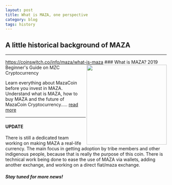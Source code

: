 ```yaml
---
layout: post
title: What is MAZA, one perspective
category: blog
tags: history
---
```


## A little historical background of MAZA

<hr>
<a href="https://coinswitch.co/info/maza/what-is-maza">https://coinswitch.co/info/maza/what-is-maza</a>

<img src="https://files.coinswitch.co/ui/public/images/coinswitch.png" alt="" width="250" border="0" align="right">
### What is MAZA? 2019 Beginner's Guide on MZC Cryptocurrency

Learn everything about MazaCoin before you invest in MAZA. Understand what is MAZA, how to buy MAZA and the future of MazaCoin Cryptocurrency..... <a href="https://coinswitch.co/info/maza/what-is-maza">read more</a>
<hr>

#### UPDATE
There is still a dedicated team working on making MAZA a real-life currency.  The main focus in getting adoption by tribe members and other indigenous people, because that is really the purpose of this coin.  There is technical work being done to ease the use of MAZA via wallets, adding another exchange, and working on a direct fiat/maza exchange. 

##### Stay tuned for more news!

